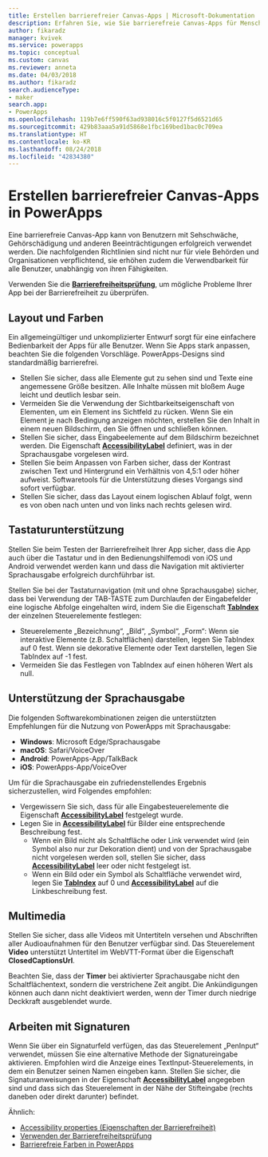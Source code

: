 ```yaml
---
title: Erstellen barrierefreier Canvas-Apps | Microsoft-Dokumentation
description: Erfahren Sie, wie Sie barrierefreie Canvas-Apps für Menschen mit Behinderungen erstellen.
author: fikaradz
manager: kvivek
ms.service: powerapps
ms.topic: conceptual
ms.custom: canvas
ms.reviewer: anneta
ms.date: 04/03/2018
ms.author: fikaradz
search.audienceType:
- maker
search.app:
- PowerApps
ms.openlocfilehash: 119b7e6ff590f63ad938016c5f0127f5d6521d65
ms.sourcegitcommit: 429b83aaa5a91d5868e1fbc169bed1bac0c709ea
ms.translationtype: HT
ms.contentlocale: ko-KR
ms.lasthandoff: 08/24/2018
ms.locfileid: "42834380"
---
```

# <a name="create-accessible-canvas-apps-in-powerapps"></a>Erstellen barrierefreier Canvas-Apps in PowerApps
Eine barrierefreie Canvas-App kann von Benutzern mit Sehschwäche, Gehörschädigung und anderen Beeinträchtigungen erfolgreich verwendet werden.  Die nachfolgenden Richtlinien sind nicht nur für viele Behörden und Organisationen verpflichtend, sie erhöhen zudem die Verwendbarkeit für alle Benutzer, unabhängig von ihren Fähigkeiten.

Verwenden Sie die **[Barrierefreiheitsprüfung](accessibility-checker.md)**, um mögliche Probleme Ihrer App bei der Barrierefreiheit zu überprüfen. 

## <a name="layout-and-color"></a>Layout und Farben
Ein allgemeingültiger und unkomplizierter Entwurf sorgt für eine einfachere Bedienbarkeit der Apps für alle Benutzer.  Wenn Sie Apps stark anpassen, beachten Sie die folgenden Vorschläge.  PowerApps-Designs sind standardmäßig barrierefrei.
- Stellen Sie sicher, dass alle Elemente gut zu sehen sind und Texte eine angemessene Größe besitzen.  Alle Inhalte müssen mit bloßem Auge leicht und deutlich lesbar sein.
- Vermeiden Sie die Verwendung der Sichtbarkeitseigenschaft von Elementen, um ein Element ins Sichtfeld zu rücken.  Wenn Sie ein Element je nach Bedingung anzeigen möchten, erstellen Sie den Inhalt in einem neuen Bildschirm, den Sie öffnen und schließen können.
- Stellen Sie sicher, dass Eingabeelemente auf dem Bildschirm bezeichnet werden. Die Eigenschaft **[AccessibilityLabel](controls/properties-accessibility.md)** definiert, was in der Sprachausgabe vorgelesen wird.
- Stellen Sie beim Anpassen von Farben sicher, dass der Kontrast zwischen Text und Hintergrund ein Verhältnis von 4,5:1 oder höher aufweist.  Softwaretools für die Unterstützung dieses Vorgangs sind sofort verfügbar.
- Stellen Sie sicher, dass das Layout einem logischen Ablauf folgt, wenn es von oben nach unten und von links nach rechts gelesen wird.


## <a name="keyboard-support"></a>Tastaturunterstützung
Stellen Sie beim Testen der Barrierefreiheit Ihrer App sicher, dass die App auch über die Tastatur und in den Bedienungshilfemodi von iOS und Android verwendet werden kann und dass die Navigation mit aktivierter Sprachausgabe erfolgreich durchführbar ist.

Stellen Sie bei der Tastaturnavigation (mit und ohne Sprachausgabe) sicher, dass bei Verwendung der TAB-TASTE zum Durchlaufen der Eingabefelder eine logische Abfolge eingehalten wird, indem Sie die Eigenschaft **[TabIndex](controls/properties-accessibility.md)** der einzelnen Steuerelemente festlegen:
- Steuerelemente „Bezeichnung“, „Bild“, „Symbol“, „Form“: Wenn sie interaktive Elemente (z.B. Schaltflächen) darstellen, legen Sie TabIndex auf 0 fest. Wenn sie dekorative Elemente oder Text darstellen, legen Sie TabIndex auf -1 fest.
- Vermeiden Sie das Festlegen von TabIndex auf einen höheren Wert als null.

## <a name="screen-reader-support"></a>Unterstützung der Sprachausgabe
Die folgenden Softwarekombinationen zeigen die unterstützten Empfehlungen für die Nutzung von PowerApps mit Sprachausgabe:

- **Windows**: Microsoft Edge/Sprachausgabe
- **macOS**: Safari/VoiceOver
- **Android**: PowerApps-App/TalkBack
- **iOS**: PowerApps-App/VoiceOver

Um für die Sprachausgabe ein zufriedenstellendes Ergebnis sicherzustellen, wird Folgendes empfohlen:

- Vergewissern Sie sich, dass für alle Eingabesteuerelemente die Eigenschaft **[AccessibilityLabel](controls/properties-accessibility.md)** festgelegt wurde.
- Legen Sie in **[AccessibilityLabel](controls/properties-accessibility.md)** für Bilder eine entsprechende Beschreibung fest.
  - Wenn ein Bild nicht als Schaltfläche oder Link verwendet wird (ein Symbol also nur zur Dekoration dient) und von der Sprachausgabe nicht vorgelesen werden soll, stellen Sie sicher, dass **[AccessibilityLabel](controls/properties-accessibility.md)** leer oder nicht festgelegt ist.
  - Wenn ein Bild oder ein Symbol als Schaltfläche verwendet wird, legen Sie **[TabIndex](controls/properties-accessibility.md)** auf 0 und **[AccessibilityLabel](controls/properties-accessibility.md)** auf die Linkbeschreibung fest.


## <a name="multimedia"></a>Multimedia
Stellen Sie sicher, dass alle Videos mit Untertiteln versehen und Abschriften aller Audioaufnahmen für den Benutzer verfügbar sind.  Das Steuerelement **Video** unterstützt Untertitel im WebVTT-Format über die Eigenschaft **ClosedCaptionsUrl**.

Beachten Sie, dass der **Timer** bei aktivierter Sprachausgabe nicht den Schaltflächentext, sondern die verstrichene Zeit angibt.  Die Ankündigungen können auch dann nicht deaktiviert werden, wenn der Timer durch niedrige Deckkraft ausgeblendet wurde.

## <a name="working-with-signatures"></a>Arbeiten mit Signaturen
Wenn Sie über ein Signaturfeld verfügen, das das Steuerelement „PenInput“ verwendet, müssen Sie eine alternative Methode der Signatureingabe aktivieren.  Empfohlen wird die Anzeige eines TextInput-Steuerelements, in dem ein Benutzer seinen Namen eingeben kann.  Stellen Sie sicher, die Signaturanweisungen in der Eigenschaft **[AccessibilityLabel](controls/properties-accessibility.md)** angegeben sind und dass sich das Steuerelement in der Nähe der Stifteingabe (rechts daneben oder direkt darunter) befindet.



Ähnlich:
- [Accessibility properties (Eigenschaften der Barrierefreiheit)](controls/properties-accessibility.md)
- [Verwenden der Barrierefreiheitsprüfung](accessibility-checker.md)
- [Barrierefreie Farben in PowerApps](accessible-apps-color.md)
